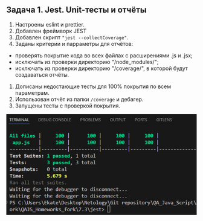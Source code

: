 ## Задача 1. Jest. Unit-тесты и отчёты  
1. Настроены eslint и prettier.
2. Добавлен фреймворк JEST
3. Добавлен скрипт `"jest --collectCoverage"`.
4. Заданы критерии и парраметры для отчётов:
- проверять покрытие кода во всех файлах с расширениями .js и .jsx;
- исключать из проверки директорию "/node_modules/";
- исключать из проверки директорию "/coverage/", в которой будут создаваться отчёты.
1. Дописаны недостающие тесты для 100% покрытия по всем параметрам.
2. Использован отчёт из папки `/coverage` и дебагер.
3. Запущены тесты с проверкой покрытия.

![alt text](image-1.png)